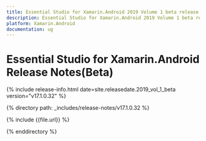 ```yaml
---
title: Essential Studio for Xamarin.Android 2019 Volume 1 beta release Release Notes  
description: Essential Studio for Xamarin.Android 2019 Volume 1 beta release Release Notes  
platform: Xamarin.Android
documentation: ug
---
```


# Essential Studio for Xamarin.Android  Release Notes(Beta)

{% include release-info.html date=site.releasedate.2019_vol_1_beta  version="v17.1.0.32" %} 


{% directory path: _includes/release-notes/v17.1.0.32 %}

{% include {{file.url}} %}

{% enddirectory %}